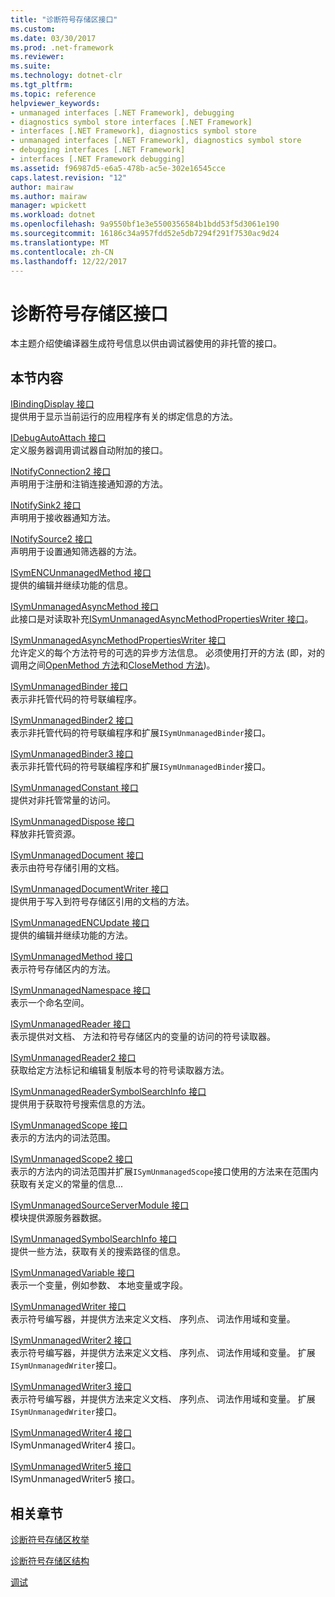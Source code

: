```yaml
---
title: "诊断符号存储区接口"
ms.custom: 
ms.date: 03/30/2017
ms.prod: .net-framework
ms.reviewer: 
ms.suite: 
ms.technology: dotnet-clr
ms.tgt_pltfrm: 
ms.topic: reference
helpviewer_keywords:
- unmanaged interfaces [.NET Framework], debugging
- diagnostics symbol store interfaces [.NET Framework]
- interfaces [.NET Framework], diagnostics symbol store
- unmanaged interfaces [.NET Framework], diagnostics symbol store
- debugging interfaces [.NET Framework]
- interfaces [.NET Framework debugging]
ms.assetid: f96987d5-e6a5-478b-ac5e-302e16545cce
caps.latest.revision: "12"
author: mairaw
ms.author: mairaw
manager: wpickett
ms.workload: dotnet
ms.openlocfilehash: 9a9550bf1e3e5500356584b1bdd53f5d3061e190
ms.sourcegitcommit: 16186c34a957fdd52e5db7294f291f7530ac9d24
ms.translationtype: MT
ms.contentlocale: zh-CN
ms.lasthandoff: 12/22/2017
---
```

# <a name="diagnostics-symbol-store-interfaces"></a>诊断符号存储区接口
本主题介绍使编译器生成符号信息以供由调试器使用的非托管的接口。  
  
## <a name="in-this-section"></a>本节内容  
 [IBindingDisplay 接口](../../../../docs/framework/unmanaged-api/diagnostics/ibindingdisplay-interface.md)  
 提供用于显示当前运行的应用程序有关的绑定信息的方法。  
  
 [IDebugAutoAttach 接口](../../../../docs/framework/unmanaged-api/diagnostics/idebugautoattach-interface.md)  
 定义服务器调用调试器自动附加的接口。  
  
 [INotifyConnection2 接口](../../../../docs/framework/unmanaged-api/diagnostics/inotifyconnection2-interface.md)  
 声明用于注册和注销连接通知源的方法。  
  
 [INotifySink2 接口](../../../../docs/framework/unmanaged-api/diagnostics/inotifysink2-interface.md)  
 声明用于接收器通知方法。  
  
 [INotifySource2 接口](../../../../docs/framework/unmanaged-api/diagnostics/inotifysource2-interface.md)  
 声明用于设置通知筛选器的方法。  
  
 [ISymENCUnmanagedMethod 接口](../../../../docs/framework/unmanaged-api/diagnostics/isymencunmanagedmethod-interface.md)  
 提供的编辑并继续功能的信息。  
  
 [ISymUnmanagedAsyncMethod 接口](../../../../docs/framework/unmanaged-api/diagnostics/isymunmanagedasyncmethod-interface.md)  
 此接口是对读取补充[ISymUnmanagedAsyncMethodPropertiesWriter 接口](../../../../docs/framework/unmanaged-api/diagnostics/isymunmanagedasyncmethodpropertieswriter-interface.md)。  
  
 [ISymUnmanagedAsyncMethodPropertiesWriter 接口](../../../../docs/framework/unmanaged-api/diagnostics/isymunmanagedasyncmethodpropertieswriter-interface.md)  
 允许定义的每个方法符号的可选的异步方法信息。 必须使用打开的方法 (即，对的调用之间[OpenMethod 方法](../../../../docs/framework/unmanaged-api/diagnostics/isymunmanagedwriter-openmethod-method.md)和[CloseMethod 方法](../../../../docs/framework/unmanaged-api/diagnostics/isymunmanagedwriter-closemethod-method.md))。  
  
 [ISymUnmanagedBinder 接口](../../../../docs/framework/unmanaged-api/diagnostics/isymunmanagedbinder-interface.md)  
 表示非托管代码的符号联编程序。  
  
 [ISymUnmanagedBinder2 接口](../../../../docs/framework/unmanaged-api/diagnostics/isymunmanagedbinder2-interface.md)  
 表示非托管代码的符号联编程序和扩展`ISymUnmanagedBinder`接口。  
  
 [ISymUnmanagedBinder3 接口](../../../../docs/framework/unmanaged-api/diagnostics/isymunmanagedbinder3-interface.md)  
 表示非托管代码的符号联编程序和扩展`ISymUnmanagedBinder`接口。  
  
 [ISymUnmanagedConstant 接口](../../../../docs/framework/unmanaged-api/diagnostics/isymunmanagedconstant-interface.md)  
 提供对非托管常量的访问。  
  
 [ISymUnmanagedDispose 接口](../../../../docs/framework/unmanaged-api/diagnostics/isymunmanageddispose-interface.md)  
 释放非托管资源。  
  
 [ISymUnmanagedDocument 接口](../../../../docs/framework/unmanaged-api/diagnostics/isymunmanageddocument-interface.md)  
 表示由符号存储引用的文档。  
  
 [ISymUnmanagedDocumentWriter 接口](../../../../docs/framework/unmanaged-api/diagnostics/isymunmanageddocumentwriter-interface.md)  
 提供用于写入到符号存储区引用的文档的方法。  
  
 [ISymUnmanagedENCUpdate 接口](../../../../docs/framework/unmanaged-api/diagnostics/isymunmanagedencupdate-interface.md)  
 提供的编辑并继续功能的方法。  
  
 [ISymUnmanagedMethod 接口](../../../../docs/framework/unmanaged-api/diagnostics/isymunmanagedmethod-interface.md)  
 表示符号存储区内的方法。  
  
 [ISymUnmanagedNamespace 接口](../../../../docs/framework/unmanaged-api/diagnostics/isymunmanagednamespace-interface.md)  
 表示一个命名空间。  
  
 [ISymUnmanagedReader 接口](../../../../docs/framework/unmanaged-api/diagnostics/isymunmanagedreader-interface.md)  
 表示提供对文档、 方法和符号存储区内的变量的访问的符号读取器。  
  
 [ISymUnmanagedReader2 接口](../../../../docs/framework/unmanaged-api/diagnostics/isymunmanagedreader2-interface.md)  
 获取给定方法标记和编辑复制版本号的符号读取器方法。  
  
 [ISymUnmanagedReaderSymbolSearchInfo 接口](../../../../docs/framework/unmanaged-api/diagnostics/isymunmanagedreadersymbolsearchinfo-interface.md)  
 提供用于获取符号搜索信息的方法。  
  
 [ISymUnmanagedScope 接口](../../../../docs/framework/unmanaged-api/diagnostics/isymunmanagedscope-interface.md)  
 表示的方法内的词法范围。  
  
 [ISymUnmanagedScope2 接口](../../../../docs/framework/unmanaged-api/diagnostics/isymunmanagedscope2-interface.md)  
 表示的方法内的词法范围并扩展`ISymUnmanagedScope`接口使用的方法来在范围内获取有关定义的常量的信息...  
  
 [ISymUnmanagedSourceServerModule 接口](../../../../docs/framework/unmanaged-api/diagnostics/isymunmanagedsourceservermodule-interface.md)  
 模块提供源服务器数据。  
  
 [ISymUnmanagedSymbolSearchInfo 接口](../../../../docs/framework/unmanaged-api/diagnostics/isymunmanagedsymbolsearchinfo-interface.md)  
 提供一些方法，获取有关的搜索路径的信息。  
  
 [ISymUnmanagedVariable 接口](../../../../docs/framework/unmanaged-api/diagnostics/isymunmanagedvariable-interface.md)  
 表示一个变量，例如参数、 本地变量或字段。  
  
 [ISymUnmanagedWriter 接口](../../../../docs/framework/unmanaged-api/diagnostics/isymunmanagedwriter-interface.md)  
 表示符号编写器，并提供方法来定义文档、 序列点、 词法作用域和变量。  
  
 [ISymUnmanagedWriter2 接口](../../../../docs/framework/unmanaged-api/diagnostics/isymunmanagedwriter2-interface.md)  
 表示符号编写器，并提供方法来定义文档、 序列点、 词法作用域和变量。 扩展`ISymUnmanagedWriter`接口。  
  
 [ISymUnmanagedWriter3 接口](../../../../docs/framework/unmanaged-api/diagnostics/isymunmanagedwriter3-interface.md)  
 表示符号编写器，并提供方法来定义文档、 序列点、 词法作用域和变量。 扩展`ISymUnmanagedWriter`接口。  
  
 [ISymUnmanagedWriter4 接口](../../../../docs/framework/unmanaged-api/diagnostics/isymunmanagedwriter4-interface.md)  
 ISymUnmanagedWriter4 接口。  
  
 [ISymUnmanagedWriter5 接口](../../../../docs/framework/unmanaged-api/diagnostics/isymunmanagedwriter5-interface.md)  
 ISymUnmanagedWriter5 接口。  
  
## <a name="related-sections"></a>相关章节  
 [诊断符号存储区枚举](../../../../docs/framework/unmanaged-api/diagnostics/diagnostics-symbol-store-enumerations.md)  
  
 [诊断符号存储区结构](../../../../docs/framework/unmanaged-api/diagnostics/diagnostics-symbol-store-structures.md)  
  
 [调试](../../../../docs/framework/unmanaged-api/debugging/index.md)

